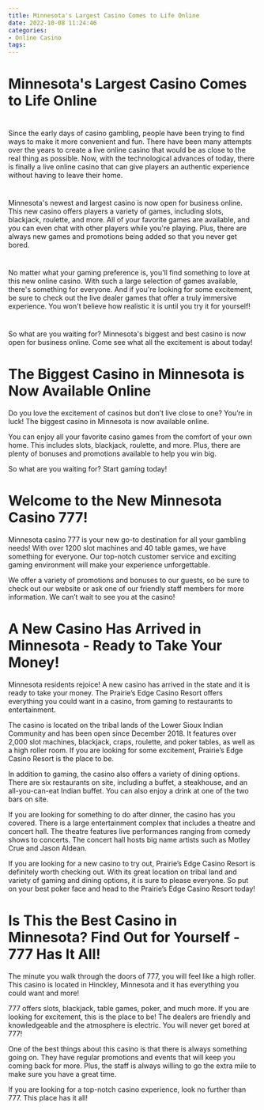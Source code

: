 ```yaml
---
title: Minnesota's Largest Casino Comes to Life Online
date: 2022-10-08 11:24:46
categories:
- Online Casino
tags:
---
```



#  Minnesota's Largest Casino Comes to Life Online

#

Since the early days of casino gambling, people have been trying to find ways to make it more convenient and fun. There have been many attempts over the years to create a live online casino that would be as close to the real thing as possible. Now, with the technological advances of today, there is finally a live online casino that can give players an authentic experience without having to leave their home.

#

Minnesota's newest and largest casino is now open for business online. This new casino offers players a variety of games, including slots, blackjack, roulette, and more. All of your favorite games are available, and you can even chat with other players while you're playing. Plus, there are always new games and promotions being added so that you never get bored.

#

No matter what your gaming preference is, you'll find something to love at this new online casino. With such a large selection of games available, there's something for everyone. And if you're looking for some excitement, be sure to check out the live dealer games that offer a truly immersive experience. You won't believe how realistic it is until you try it for yourself!

#

So what are you waiting for? Minnesota's biggest and best casino is now open for business online. Come see what all the excitement is about today!

#  The Biggest Casino in Minnesota is Now Available Online

Do you love the excitement of casinos but don’t live close to one? You’re in luck! The biggest casino in Minnesota is now available online.

You can enjoy all your favorite casino games from the comfort of your own home. This includes slots, blackjack, roulette, and more. Plus, there are plenty of bonuses and promotions available to help you win big.

So what are you waiting for? Start gaming today!

#  Welcome to the New Minnesota Casino 777!

Minnesota casino 777 is your new go-to destination for all your gambling needs! With over 1200 slot machines and 40 table games, we have something for everyone. Our top-notch customer service and exciting gaming environment will make your experience unforgettable.

We offer a variety of promotions and bonuses to our guests, so be sure to check out our website or ask one of our friendly staff members for more information. We can’t wait to see you at the casino!

#  A New Casino Has Arrived in Minnesota - Ready to Take Your Money!

Minnesota residents rejoice! A new casino has arrived in the state and it is ready to take your money. The Prairie’s Edge Casino Resort offers everything you could want in a casino, from gaming to restaurants to entertainment.

The casino is located on the tribal lands of the Lower Sioux Indian Community and has been open since December 2018. It features over 2,000 slot machines, blackjack, craps, roulette, and poker tables, as well as a high roller room. If you are looking for some excitement, Prairie’s Edge Casino Resort is the place to be.

In addition to gaming, the casino also offers a variety of dining options. There are six restaurants on site, including a buffet, a steakhouse, and an all-you-can-eat Indian buffet. You can also enjoy a drink at one of the two bars on site.

If you are looking for something to do after dinner, the casino has you covered. There is a large entertainment complex that includes a theatre and concert hall. The theatre features live performances ranging from comedy shows to concerts. The concert hall hosts big name artists such as Motley Crue and Jason Aldean.

If you are looking for a new casino to try out, Prairie’s Edge Casino Resort is definitely worth checking out. With its great location on tribal land and variety of gaming and dining options, it is sure to please everyone. So put on your best poker face and head to the Prairie’s Edge Casino Resort today!

#  Is This the Best Casino in Minnesota? Find Out for Yourself - 777 Has It All!

The minute you walk through the doors of 777, you will feel like a high roller. This casino is located in Hinckley, Minnesota and it has everything you could want and more!

777 offers slots, blackjack, table games, poker, and much more. If you are looking for excitement, this is the place to be! The dealers are friendly and knowledgeable and the atmosphere is electric. You will never get bored at 777!

One of the best things about this casino is that there is always something going on. They have regular promotions and events that will keep you coming back for more. Plus, the staff is always willing to go the extra mile to make sure you have a great time.

If you are looking for a top-notch casino experience, look no further than 777. This place has it all!